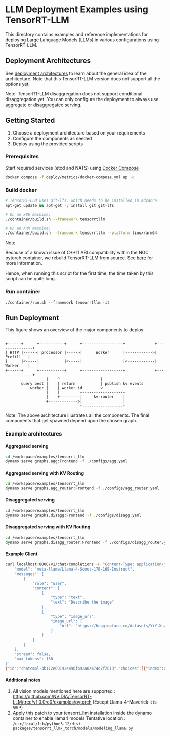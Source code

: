 <!--
SPDX-FileCopyrightText: Copyright (c) 2025 NVIDIA CORPORATION & AFFILIATES. All rights reserved.
SPDX-License-Identifier: Apache-2.0

Licensed under the Apache License, Version 2.0 (the "License");
you may not use this file except in compliance with the License.
You may obtain a copy of the License at

http://www.apache.org/licenses/LICENSE-2.0

Unless required by applicable law or agreed to in writing, software
distributed under the License is distributed on an "AS IS" BASIS,
WITHOUT WARRANTIES OR CONDITIONS OF ANY KIND, either express or implied.
See the License for the specific language governing permissions and
limitations under the License.
-->

# LLM Deployment Examples using TensorRT-LLM

This directory contains examples and reference implementations for deploying Large Language Models (LLMs) in various configurations using TensorRT-LLM.


## Deployment Architectures

See [deployment architectures](../llm/README.md#deployment-architectures) to learn about the general idea of the architecture.
Note that this TensorRT-LLM version does not support all the options yet.

Note: TensorRT-LLM disaggregation does not support conditional disaggregation yet. You can only configure the deployment to always use aggregate or disaggregated serving.

## Getting Started

1. Choose a deployment architecture based on your requirements
2. Configure the components as needed
3. Deploy using the provided scripts

### Prerequisites

Start required services (etcd and NATS) using [Docker Compose](../../deploy/metrics/docker-compose.yml)
```bash
docker compose -f deploy/metrics/docker-compose.yml up -d
```

### Build docker

```bash
# TensorRT-LLM uses git-lfs, which needs to be installed in advance.
apt-get update && apt-get -y install git git-lfs

# On an x86 machine:
./container/build.sh --framework tensorrtllm

# On an ARM machine:
./container/build.sh --framework tensorrtllm --platform linux/arm64
```

> [!NOTE]
> Because of a known issue of C++11 ABI compatibility within the NGC pytorch container,
> we rebuild TensorRT-LLM from source. See [here](https://nvidia.github.io/TensorRT-LLM/installation/linux.html)
> for more information.
>
> Hence, when running this script for the first time, the time taken by this script can be
> quite long.


### Run container

```
./container/run.sh --framework tensorrtllm -it
```
## Run Deployment

This figure shows an overview of the major components to deploy:



```

+------+      +-----------+      +------------------+             +---------------+
| HTTP |----->| processor |----->|      Worker      |------------>|     Prefill   |
|      |<-----|           |<-----|                  |<------------|     Worker    |
+------+      +-----------+      +------------------+             +---------------+
                  |    ^                  |
       query best |    | return           | publish kv events
           worker |    | worker_id        v
                  |    |         +------------------+
                  |    +---------|     kv-router    |
                  +------------->|                  |
                                 +------------------+

```

Note: The above architecture illustrates all the components. The final components
that get spawned depend upon the chosen graph.

### Example architectures

#### Aggregated serving
```bash
cd /workspace/examples/tensorrt_llm
dynamo serve graphs.agg:Frontend -f ./configs/agg.yaml
```

#### Aggregated serving with KV Routing
```bash
cd /workspace/examples/tensorrt_llm
dynamo serve graphs.agg_router:Frontend -f ./configs/agg_router.yaml
```

#### Disaggregated serving
```bash
cd /workspace/examples/tensorrt_llm
dynamo serve graphs.disagg:Frontend -f ./configs/disagg.yaml
```

#### Disaggregated serving with KV Routing
```bash
cd /workspace/examples/tensorrt_llm
dynamo serve graphs.disagg_router:Frontend -f ./configs/disagg_router.yaml
```
#### Example Client
```bash
curl localhost:8000/v1/chat/completions -H "Content-Type: application/json" -d '{
    "model": "meta-llama/Llama-4-Scout-17B-16E-Instruct",
    "messages": [
        {
            "role": "user",
            "content": [
                {
                    "type": "text",
                    "text": "Describe the image"
                },
                {
                    "type": "image_url",
                    "image_url": {
                        "url": "https://huggingface.co/datasets/YiYiXu/testing-images/resolve/main/seashore.png"
                    }
                }
            ]
        }
    ],
    "stream": false,
    "max_tokens": 160
}'
{"id":"chatcmpl-3b112e60192e490fb92a0a474d7f2013","choices":[{"index":0,"message":{"content":"TheThe image depicts a turbulent sea under a stormy sky, with large waves crashing against each other. The water is dark and choppy, with white foam forming at the crests of the waves. The sky above is overcast and gray, with thick clouds that suggest an impending storm. The overall atmosphere of the image is one of power and intensity, capturing the raw energy of the ocean in a moment of turmoil.<|eot|>","refusal":null,"tool_calls":null,"role":"assistant","function_call":null,"audio":null},"finish_reason":"stop","logprobs":null}],"created":1752191807,"model":"meta-llama/Llama-4-Scout-17B-16E-Instruct","service_tier":null,"system_fingerprint":null,"object":"chat.completion","usage":null}
```

#### Additional notes
1. All vision models mentioned here are supported : https://github.com/NVIDIA/TensorRT-LLM/tree/v1.0.0rc0/examples/pytorch (Except Llama-4-Maverick it is WIP)
2. Apply [this](https://gist.github.com/chang-l/81cec031267f92b7a6e2b7a70a4c76e1) patch to your tensorrt_llm installation inside the dynamo container to enable llama4 models
Tentative location : `/usr/local/lib/python3.12/dist-packages/tensorrt_llm/_torch/models/modeling_llama.py`
